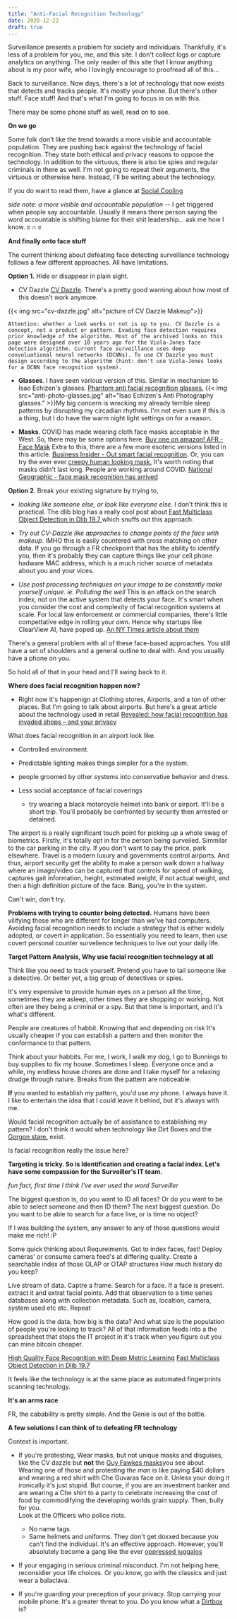 ```yaml
---
title: "Anti-Facial Recognition Technology"
date: 2020-12-22
draft: true
---
```


Surveillance presents a problem for society and individuals. Thankfully, it's less of a problem for you, me, and this site. I don't collect logs or capture analytics on anything. The only reader of this site that I know anything about is my poor wife, who I lovingly encourage to proofread all of this... 

Back to surveillance. Now days, there's a lot of technology that now exists that detects and tracks people. It's mostly your phone. But there's other stuff. Face stuff! And that's what I'm going to focus in on with this. 

There may be some phone stuff as well, read on to see. 

**On we go**

Some folk don't like the trend towards a more visible and accountable population. They are pushing back against the technology of facial recognition. They state both ethical and privacy reasons to oppose the technology. In addition to the virtuous, there is also be spies and regular criminals in there as well. I'm not going to repeat their arguments, the virtuous or otherwise here. Instead, I'll be writing about the technology. 

If you do want to read them, have a glance at [Social Cooling](https://www.socialcooling.com/)

*side note:* 
*a more visible and accountable population* -- I get triggered when people say accountable. Usually it means there person saying the word accountable is shifting blame for their shit leadership... ask me how I know. ಠ ∩ ಠ

**And finally onto face stuff**

The current thinking about defeating face detecting surveillance technology follows a few different approaches. All have limitations.

**Option 1.** Hide or disappear in plain sight. 

- CV Dazzle [CV Dazzle](https://cvdazzle.com/). There's a pretty good warning about how most of this doesn't work anymore. 

{{< img src="cv-dazzle.jpg" alt="picture of CV Dazzle Makeup">}} 
```June 15, 2020
Attention: whether a look works or not is up to you. CV Dazzle is a concept, not a product or pattern. Evading face detection requires prior knowledge of the algorithm. Most of the archived looks on this page were designed over 10 years ago for the Viola-Jones face detection algorithm. Current face surveillance uses deep convoluational neural networks (DCNNs). To use CV Dazzle you must design according to the algorithm (hint: don't use Viola-Jones looks for a DCNN face recognition system).
```

- **Glasses**. I have seen various version of this. Similar in mechanism to Isao Echizen's glasses.
[Phantom anti facial recognition glasses.](https://mashable.com/review/review-reflectacles-phantom-anti-facial-recognition-technology-glasses-frames/)
{{< img src="anti-photo-glasses.jpg" alt="Isao Echizen's Anti Photography glasses." >}}My big concern is wrecking my already terrible sleep patterns by disrupting my circadian rhythms. I'm not even sure if this is a thing, but I do have the warm night light settings on for a reason.

- **Masks**. COVID has made wearing cloth face masks acceptable in the West. So, there may be some options here. [Buy one on amazon! AFR - Face Mask](https://www.amazon.com/Anti-Face-Recognition-Surveillance-Pattern/dp/B08JTM6S8C/ref=pd_lpo_193_img_1/134-9237156-6814251?_encoding=UTF8&pd_rd_i=B08JTM6S8C&pd_rd_r=852d8eb6-0f46-4166-ae2c-97fa4ec06eff&pd_rd_w=8V502&pd_rd_wg=FCY99&pf_rd_p=7b36d496-f366-4631-94d3-61b87b52511b&pf_rd_r=JBVSC5FGSH2AYSQ724SQ&psc=1&refRID=JBVSC5FGSH2AYSQ724SQ)
Extra to this, there are a few more esoteric versions listed in this article. [Business Insider - Out smart facial recognition](https://www.businessinsider.com.au/clothes-accessories-that-outsmart-facial-recognition-tech-2019-10?r=US&IR=T). 
Or, you can try the ever ever [creepy human looking mask.](http://www.3dprintingnews.co.uk/3dprinting-3/create-your-own-doppelganger-with-3d-printing/) It's worth noting that masks didn't last long. People are working around COVID.  [National Geographic - face mask recognition has arrived](https://www.nationalgeographic.com/science/2020/09/face-mask-recognition-has-arrived-for-coronavirus-better-or-worse-cvd/)

**Option 2**. Break your existing signature by trying to,

- *looking like someone else, or look like everyone else*. I don't think this is practical. The dlib blog has a really cool post about [Fast Multiclass Object Detection in Dlib 19.7 ](http://blog.dlib.net/2017/09/fast-multiclass-object-detection-in.html) which snuffs out this approach.

- *Try out CV-Dazzle like approaches to change points of the face with makeup*. IMHO this is easily countered with cross matching on other data. If you go through a FR checkpoint that has the ability to identify you, then it's probably they can capture things like your cell phone hadware MAC address, which is a much richer source of metadata about you and your vices.

- *Use post processing techniques on your image to be constantly make yourself unique. ie. Polluting the well* This is an attack on the search index, not on the active system that detects your face. It's smart when you consider the cost and complexity of facial recognition systems at scale. For local law enforcement or commercial companies, there's little compettative edge in rolling your own. Hence why startups like ClearView AI, have poped up. [An NY Times article about them](https://www.nytimes.com/2020/01/18/technology/clearview-privacy-facial-recognition.html)

There's a general problem with all of these face-based approaches. You still have a set of shoulders and a general outline to deal with. And you usually have a phone on you.

So hold all of that in your head and I'll swing back to it.

**Where does facial recognition happen now?**

- Right now it's happenign at Clothing stores, Airports, and a ton of other places. But I'm going to talk about airports. But here's a great article about the technology used in retail [Revealed: how facial recognition has invaded shops – and your privacy](https://www.theguardian.com/cities/2016/mar/03/revealed-facial-recognition-software-infiltrating-cities-saks-toronto)

What does facial recognition in an airport look like. 

- Controlled environment.

- Predictable lighting makes things simpler for a the system. 

- people groomed by other systems into conservative behavior and dress.

- Less social acceptance of facial coverings
    - try wearing a black motorcycle helmet into bank or airport. It'll be a short trip. You'll probably be confronted by security then arrested or detained.

The airport is a really significant touch point for picking up a whole swag of biometrics. Firstly, it's totally opt in for the person being surveiled. Simmilar to the car parking in the city. If you don't want to pay the price, park elsewhere. Travel is a modern luxury and governments control airports. 
And thus, airport security get the ability to make a person walk down a hallway where an image/video can be captured that controls for speed of walking, captures gait information, height, estimated weight, if not actual weight, and then a high definition picture of the face. Bang, you're in the system. 

Can't win, don't try.


**Problems with trying to counter being detected.**
Humans have been vilifying those who are different for longer than we've had computers. Avoiding facial recognition needs to include a strategy that is either widely adopted, or covert in application. So essentially you need to learn, then use covert personal counter survelience techniques to live out your daily life.

**Target Pattern Analysis, Why use facial recognition technology at all**

Think like you need to track yourself. Pretend you have to tail someone like a detective. Or better yet, a big group of detectives or spies. 

It's very expensive to provide human eyes on a person all the time, sometimes they are asleep, other times they are shopping or working. Not often are they being a criminal or a spy. But that time is important, and it's what's different.

People are creatures of habbit. Knowing that and depending on risk It's usually cheaper if you can establish a pattern and then monitor the conformance to that pattern. 

Think about your habbits. For me, I work, I walk my dog, I go to Bunnings to buy supplies to fix my house. Sometimes I sleep. Everyone once and a while, my endless house chores are done and I take myself for a relaxing drudge through nature. Breaks from the pattern are noticeable. 

**If** you wanted to establish my pattern, you'd use my phone. I always have it. I like to entertain the idea that I could leave it behind, but it's always with me. 

Would facial recognition actually be of assistance to establishing my pattern? I don't think it would when technology like Dirt Boxes and the [Gorgon stare.](https://en.wikipedia.org/wiki/Gorgon_Stare) exist.

Is facial recognition really the issue here?

**Targeting is tricky. So is Identification and creating a facial index. Let's have some compassion for the Surveiller's IT team.**

*fun fact, first time I think I've ever used the word Surveiller*

The biggest question is, do you want to ID all faces? Or do you want to be able to select someone and then ID them?
The next biggest question. Do you want to be able to search for a face live, or is time no object?

If I was building the system, any answer to any of those questions would make me rich! :P

Some quick thinking about Requreiments.
Got to index faces, fast!
Deploy cameras' or consume camera feed's at differing quality. 
Create a searchable index of those
OLAP or OTAP structures
How much history do you keep?

Live stream of data. 
Captre a frame. 
Search for a face. 
If a face is present. extract it and extrat facial points. Add that observation to a time series databases along with collection metadata. Such as, localtion, camera, system used etc etc.
Repeat

How good is the data, how big is the data? And what size is the population of people you're looking to track? All of that information feeds into a the spreadsheet that stops the IT project in it's track when you figure out you can mine bitcoin cheaper.  

[High Quality Face Recognition with Deep Metric Learning](http://blog.dlib.net/2017/02/high-quality-face-recognition-with-deep.html)
[Fast Multiclass Object Detection in Dlib 19.7 ](http://blog.dlib.net/2017/09/fast-multiclass-object-detection-in.html)

It feels like the technology is at the same place as automated fingerprints scanning technology. 

**It's an arms race**

FR, the cabability is pretty simple. And the Genie is out of the bottle. 


**A few solutions I can think of to defeating FR technology**

Context is important. 

- If you're protesting, 
Wear masks, but not unique masks and disguises, like the CV dazzle but **not** the [Guy Fawkes masks](https://en.wikipedia.org/wiki/Guy_Fawkes_mask)you see about. Wearing one of those and protesting *the man* is like paying $40 dollars and wearing a red shirt with Che Guvaras face on it. Unless your doing it ironically it's just stupid. 
But course, if you are an investment banker and are wearing a Che shirt to a party to celebrate increasing the cost of food by commodifying the developing worlds grain supply. Then, bully for you.  
Look at the Officers who police riots. 
    - No name tags. 
    - Same helmets and uniforms. 
They don't get doxxed because you can't find the individual. It's an effective approach. However, you'll absolutely become a gang like the ever [oppressed juggalos](https://www.npr.org/2017/09/15/550724673/who-are-the-juggalos-and-why-are-they-marching-in-washington-d-c)

- If your engaging in serious criminal misconduct. 
    I'm not helping here, reconsidier your life choices. Or you know, go with the classics and just wear a balaclava. 

- If you're guarding your preception of your privacy. 
Stop carrying your mobile phone. It's a greater threat to you. Do you know what a [Dirtbox](https://en.wikipedia.org/wiki/Dirtbox_(cell_phone)) is?





